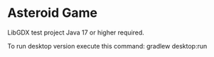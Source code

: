 # Asteroid Game
LibGDX test project
Java 17 or higher required.

To run desktop version execute this command:
gradlew desktop:run
